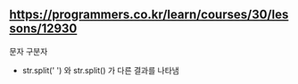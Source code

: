
## https://programmers.co.kr/learn/courses/30/lessons/12930

문자 구분자
- str.split(' ') 와 str.split() 가 다른 결과를 나타냄